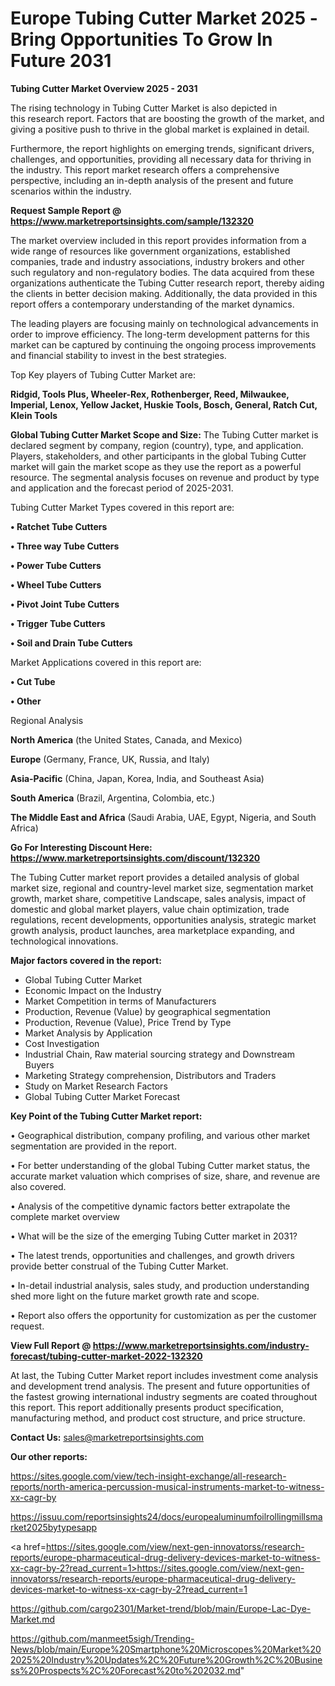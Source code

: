  # Europe Tubing Cutter Market 2025 -Bring Opportunities To Grow In Future 2031

<Strong> Tubing Cutter Market Overview 2025 - 2031</strong>

The rising technology in Tubing Cutter Market is also depicted in this research report. Factors that are boosting the growth of the market, and giving a positive push to thrive in the global market is explained in detail.

Furthermore, the report highlights on emerging trends, significant drivers, challenges, and opportunities, providing all necessary data for thriving in the industry. This report market research offers a comprehensive perspective, including an in-depth analysis of the present and future scenarios within the industry.

<strong>Request Sample Report @ <a href=https://www.marketreportsinsights.com/sample/132320>https://www.marketreportsinsights.com/sample/132320</a></strong>

The market overview included in this report provides information from a wide range of resources like government organizations, established companies, trade and industry associations, industry brokers and other such regulatory and non-regulatory bodies. The data acquired from these organizations authenticate the Tubing Cutter research report, thereby aiding the clients in better decision making. Additionally, the data provided in this report offers a contemporary understanding of the market dynamics.

The leading players are focusing mainly on technological advancements in order to improve efficiency. The long-term development patterns for this market can be captured by continuing the ongoing process improvements and financial stability to invest in the best strategies.

Top Key players of Tubing Cutter Market are:

<strong>Ridgid, Tools Plus, Wheeler-Rex, Rothenberger, Reed, Milwaukee, Imperial, Lenox, Yellow Jacket, Huskie Tools, Bosch, General, Ratch Cut, Klein Tools</strong>

<strong><b>Global Tubing Cutter Market Scope and Size:</b></strong>
The Tubing Cutter market is declared segment by company, region (country), type, and application. Players, stakeholders, and other participants in the global Tubing Cutter market will gain the market scope as they use the report as a powerful resource. The segmental analysis focuses on revenue and product by type and application and the forecast period of 2025-2031.

Tubing Cutter Market Types covered in this report are:

<strong>• Ratchet Tube Cutters

• Three way Tube Cutters

• Power Tube Cutters

• Wheel Tube Cutters

• Pivot Joint Tube Cutters

• Trigger Tube Cutters

• Soil and Drain Tube Cutters</strong>

Market Applications covered in this report are:

<strong>• Cut Tube

• Other</strong> 

Regional Analysis

<strong>North America</strong> (the United States, Canada, and Mexico)

<strong>Europe</strong> (Germany, France, UK, Russia, and Italy)

<strong>Asia-Pacific</strong> (China, Japan, Korea, India, and Southeast Asia)

<strong>South America</strong> (Brazil, Argentina, Colombia, etc.)

<strong>The Middle East and Africa</strong> (Saudi Arabia, UAE, Egypt, Nigeria, and South Africa)

<strong>Go For Interesting Discount Here: <a href=https://www.marketreportsinsights.com/discount/132320>https://www.marketreportsinsights.com/discount/132320</a></strong>

The Tubing Cutter market report provides a detailed analysis of global market size, regional and country-level market size, segmentation market growth, market share, competitive Landscape, sales analysis, impact of domestic and global market players, value chain optimization, trade regulations, recent developments, opportunities analysis, strategic market growth analysis, product launches, area marketplace expanding, and technological innovations.

<strong><b>Major factors covered in the report:</b></strong>
<ul>
  <li>Global Tubing Cutter Market </li>
  <li>Economic Impact on the Industry</li>
  <li>Market Competition in terms of Manufacturers</li>
  <li>Production, Revenue (Value) by geographical segmentation</li>
  <li>Production, Revenue (Value), Price Trend by Type</li>
  <li>Market Analysis by Application</li>
  <li>Cost Investigation</li>
  <li>Industrial Chain, Raw material sourcing strategy and Downstream Buyers</li>
  <li>Marketing Strategy comprehension, Distributors and Traders</li>
  <li>Study on Market Research Factors</li>
  <li>Global Tubing Cutter Market Forecast</li>
</ul>

<strong><b>Key Point of the Tubing Cutter Market report:</b></strong>

• Geographical distribution, company profiling, and various other market segmentation are provided in the report.

• For better understanding of the global Tubing Cutter market status, the accurate market valuation which comprises of size, share, and revenue are also covered.

• Analysis of the competitive dynamic factors better extrapolate the complete market overview

• What will be the size of the emerging Tubing Cutter market in 2031?

• The latest trends, opportunities and challenges, and growth drivers provide better construal of the Tubing Cutter Market.

• In-detail industrial analysis, sales study, and production understanding shed more light on the future market growth rate and scope.

• Report also offers the opportunity for customization as per the customer request.

<strong><b>View Full Report @ <a href=https://www.marketreportsinsights.com/industry-forecast/tubing-cutter-market-2022-132320>https://www.marketreportsinsights.com/industry-forecast/tubing-cutter-market-2022-132320</a></b></strong>


At last, the Tubing Cutter Market report includes investment come analysis and development trend analysis. The present and future opportunities of the fastest growing international industry segments are coated throughout this report. This report additionally presents product specification, manufacturing method, and product cost structure, and price structure.

<strong>Contact Us:</strong>
sales@marketreportsinsights.com

<strong>Our other reports:</strong>

<a href=https://sites.google.com/view/tech-insight-exchange/all-research-reports/north-america-percussion-musical-instruments-market-to-witness-xx-cagr-by>https://sites.google.com/view/tech-insight-exchange/all-research-reports/north-america-percussion-musical-instruments-market-to-witness-xx-cagr-by</a>

<a href=https://issuu.com/reportsinsights24/docs/europealuminumfoilrollingmillsmarket2025bytypesapp>https://issuu.com/reportsinsights24/docs/europealuminumfoilrollingmillsmarket2025bytypesapp</a>

<a href=https://sites.google.com/view/next-gen-innovatorss/research-reports/europe-pharmaceutical-drug-delivery-devices-market-to-witness-xx-cagr-by-2?read_current=1>https://sites.google.com/view/next-gen-innovatorss/research-reports/europe-pharmaceutical-drug-delivery-devices-market-to-witness-xx-cagr-by-2?read_current=1</a>

<a href=https://github.com/cargo2301/Market-trend/blob/main/Europe-Lac-Dye-Market.md>https://github.com/cargo2301/Market-trend/blob/main/Europe-Lac-Dye-Market.md</a>

<a href=https://github.com/manmeet5sigh/Trending-News/blob/main/Europe%20Smartphone%20Microscopes%20Market%202025%20Industry%20Updates%2C%20Future%20Growth%2C%20Business%20Prospects%2C%20Forecast%20to%202032.md>https://github.com/manmeet5sigh/Trending-News/blob/main/Europe%20Smartphone%20Microscopes%20Market%202025%20Industry%20Updates%2C%20Future%20Growth%2C%20Business%20Prospects%2C%20Forecast%20to%202032.md</a>"
